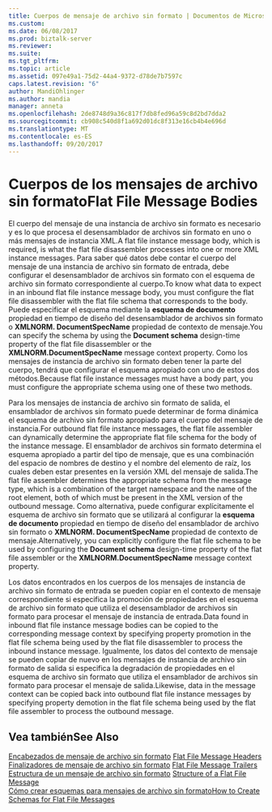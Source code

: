 ```yaml
---
title: Cuerpos de mensaje de archivo sin formato | Documentos de Microsoft
ms.custom: 
ms.date: 06/08/2017
ms.prod: biztalk-server
ms.reviewer: 
ms.suite: 
ms.tgt_pltfrm: 
ms.topic: article
ms.assetid: 097e49a1-75d2-44a4-9372-d78de7b7597c
caps.latest.revision: "6"
author: MandiOhlinger
ms.author: mandia
manager: anneta
ms.openlocfilehash: 2de8748d9a36c817f7db8fed96a59c8d2bd7dda2
ms.sourcegitcommit: cb908c540d8f1a692d01dc8f313e16cb4b4e696d
ms.translationtype: MT
ms.contentlocale: es-ES
ms.lasthandoff: 09/20/2017
---
```

# <a name="flat-file-message-bodies"></a><span data-ttu-id="9be89-102">Cuerpos de los mensajes de archivo sin formato</span><span class="sxs-lookup"><span data-stu-id="9be89-102">Flat File Message Bodies</span></span>
<span data-ttu-id="9be89-103">El cuerpo del mensaje de una instancia de archivo sin formato es necesario y es lo que procesa el desensamblador de archivos sin formato en uno o más mensajes de instancia XML.</span><span class="sxs-lookup"><span data-stu-id="9be89-103">A flat file instance message body, which is required, is what the flat file disassembler processes into one or more XML instance messages.</span></span> <span data-ttu-id="9be89-104">Para saber qué datos debe contar el cuerpo del mensaje de una instancia de archivo sin formato de entrada, debe configurar el desensamblador de archivos sin formato con el esquema de archivo sin formato correspondiente al cuerpo.</span><span class="sxs-lookup"><span data-stu-id="9be89-104">To know what data to expect in an inbound flat file instance message body, you must configure the flat file disassembler with the flat file schema that corresponds to the body.</span></span> <span data-ttu-id="9be89-105">Puede especificar el esquema mediante la **esquema de documento** propiedad en tiempo de diseño del desensamblador de archivos sin formato o **XMLNORM. DocumentSpecName** propiedad de contexto de mensaje.</span><span class="sxs-lookup"><span data-stu-id="9be89-105">You can specify the schema by using the **Document schema** design-time property of the flat file disassembler or the **XMLNORM.DocumentSpecName** message context property.</span></span> <span data-ttu-id="9be89-106">Como los mensajes de instancia de archivo sin formato deben tener la parte del cuerpo, tendrá que configurar el esquema apropiado con uno de estos dos métodos.</span><span class="sxs-lookup"><span data-stu-id="9be89-106">Because flat file instance messages must have a body part, you must configure the appropriate schema using one of these two methods.</span></span>  
  
 <span data-ttu-id="9be89-107">Para los mensajes de instancia de archivo sin formato de salida, el ensamblador de archivos sin formato puede determinar de forma dinámica el esquema de archivo sin formato apropiado para el cuerpo del mensaje de instancia.</span><span class="sxs-lookup"><span data-stu-id="9be89-107">For outbound flat file instance messages, the flat file assembler can dynamically determine the appropriate flat file schema for the body of the instance message.</span></span> <span data-ttu-id="9be89-108">El ensamblador de archivos sin formato determina el esquema apropiado a partir del tipo de mensaje, que es una combinación del espacio de nombres de destino y el nombre del elemento de raíz, los cuales deben estar presentes en la versión XML del mensaje de salida.</span><span class="sxs-lookup"><span data-stu-id="9be89-108">The flat file assembler determines the appropriate schema from the message type, which is a combination of the target namespace and the name of the root element, both of which must be present in the XML version of the outbound message.</span></span> <span data-ttu-id="9be89-109">Como alternativa, puede configurar explícitamente el esquema de archivo sin formato que se utilizará al configurar la **esquema de documento** propiedad en tiempo de diseño del ensamblador de archivo sin formato o **XMLNORM. DocumentSpecName** propiedad de contexto de mensaje.</span><span class="sxs-lookup"><span data-stu-id="9be89-109">Alternatively, you can explicitly configure the flat file schema to be used by configuring the **Document schema** design-time property of the flat file assembler or the **XMLNORM.DocumentSpecName** message context property.</span></span>  
  
 <span data-ttu-id="9be89-110">Los datos encontrados en los cuerpos de los mensajes de instancia de archivo sin formato de entrada se pueden copiar en el contexto de mensaje correspondiente si especifica la promoción de propiedades en el esquema de archivo sin formato que utiliza el desensamblador de archivos sin formato para procesar el mensaje de instancia de entrada.</span><span class="sxs-lookup"><span data-stu-id="9be89-110">Data found in inbound flat file instance message bodies can be copied to the corresponding message context by specifying property promotion in the flat file schema being used by the flat file disassembler to process the inbound instance message.</span></span> <span data-ttu-id="9be89-111">Igualmente, los datos del contexto de mensaje se pueden copiar de nuevo en los mensajes de instancia de archivo sin formato de salida si especifica la degradación de propiedades en el esquema de archivo sin formato que utiliza el ensamblador de archivos sin formato para procesar el mensaje de salida.</span><span class="sxs-lookup"><span data-stu-id="9be89-111">Likewise, data in the message context can be copied back into outbound flat file instance messages by specifying property demotion in the flat file schema being used by the flat file assembler to process the outbound message.</span></span>  
  
## <a name="see-also"></a><span data-ttu-id="9be89-112">Vea también</span><span class="sxs-lookup"><span data-stu-id="9be89-112">See Also</span></span>  
 <span data-ttu-id="9be89-113">[Encabezados de mensaje de archivo sin formato](../core/flat-file-message-headers.md) </span><span class="sxs-lookup"><span data-stu-id="9be89-113">[Flat File Message Headers](../core/flat-file-message-headers.md) </span></span>  
 <span data-ttu-id="9be89-114">[Finalizadores de mensaje de archivo sin formato](../core/flat-file-message-trailers.md) </span><span class="sxs-lookup"><span data-stu-id="9be89-114">[Flat File Message Trailers](../core/flat-file-message-trailers.md) </span></span>  
 <span data-ttu-id="9be89-115">[Estructura de un mensaje de archivo sin formato](../core/structure-of-a-flat-file-message.md) </span><span class="sxs-lookup"><span data-stu-id="9be89-115">[Structure of a Flat File Message](../core/structure-of-a-flat-file-message.md) </span></span>  
 [<span data-ttu-id="9be89-116">Cómo crear esquemas para mensajes de archivo sin formato</span><span class="sxs-lookup"><span data-stu-id="9be89-116">How to Create Schemas for Flat File Messages</span></span>](../core/how-to-create-schemas-for-flat-file-messages.md)